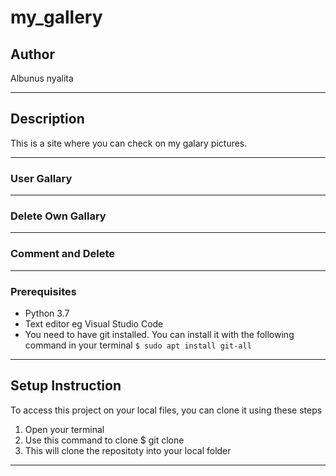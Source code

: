 # my_gallery
## Author
Albunus nyalita
*****
## Description
This is a site where you can check on my galary pictures. 
*****
### User Gallary

*****
### Delete Own Gallary

*****
### Comment and Delete

*****
### Prerequisites
* Python 3.7
* Text editor eg Visual Studio Code
* You need to have git installed. You can install it with the following command in your terminal
`$ sudo apt install git-all`
*****
## Setup Instruction
To access this project on your local files, you can clone it using these steps
1. Open your terminal
1. Use this command to clone $ git clone 
1. This will clone the repositoty into your local folder
*****
